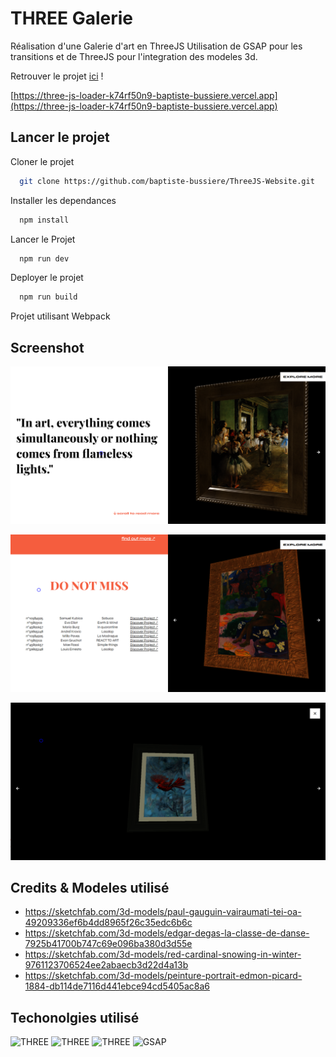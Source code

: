 # THREE Galerie

Réalisation d'une Galerie d'art en ThreeJS
Utilisation de GSAP pour les transitions et de ThreeJS pour l'integration des modeles 3d.

Retrouver le projet [ici](https://three-js-loader-k74rf50n9-baptiste-bussiere.vercel.app) ! 

[https://three-js-loader-k74rf50n9-baptiste-bussiere.vercel.app](https://three-js-loader-k74rf50n9-baptiste-bussiere.vercel.app)

## Lancer le projet


Cloner le projet 

```bash
  git clone https://github.com/baptiste-bussiere/ThreeJS-Website.git
```


Installer les dependances

```bash
  npm install
```

Lancer le Projet

```bash
  npm run dev
```


Deployer le projet

```bash
  npm run build
```

Projet utilisant Webpack


## Screenshot
![App Screenshot](https://github.com/baptiste-bussiere/ThreeJS-Website/blob/main/screenshots/1.png)


![App Screenshot](https://github.com/baptiste-bussiere/ThreeJS-Website/blob/main/screenshots/2.png)


![App Screenshot](https://github.com/baptiste-bussiere/ThreeJS-Website/blob/main/screenshots/3.png)
## Credits & Modeles utilisé

- https://sketchfab.com/3d-models/paul-gauguin-vairaumati-tei-oa-49209336ef6b4dd8965f26c35edc6b6c
- https://sketchfab.com/3d-models/edgar-degas-la-classe-de-danse-7925b41700b747c69e096ba380d3d55e
- https://sketchfab.com/3d-models/red-cardinal-snowing-in-winter-9761123706524ee2abaecb3d22d4a13b
- https://sketchfab.com/3d-models/peinture-portrait-edmon-picard-1884-db114de7116d441ebce94cd5405ac8a6


## Techonolgies utilisé

![THREE](https://img.shields.io/badge/-ThreeJS-000000?logo=three.js&logoColor=white&style=flat-square)
![THREE](https://img.shields.io/badge/-WEBGL-990000?logo=webgl&logoColor=white&style=flat-square)
![THREE](https://img.shields.io/badge/-SCSS-CC6699?logo=sass&logoColor=white&style=flat-square)
![GSAP](https://img.shields.io/badge/-GSAP-88CE02?logo=greensock&logoColor=black&style=flat-square)

